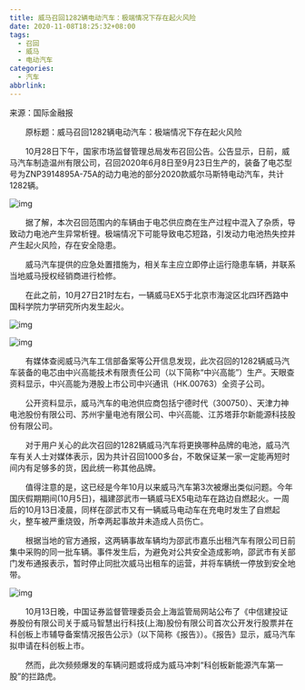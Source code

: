 ```yaml
---
title: 威马召回1282辆电动汽车：极端情况下存在起火风险
date: 2020-11-08T18:25:32+08:00
tags:
  - 召回
  - 威马
  - 电动汽车
categories:
  - 汽车
abbrlink:
---
```


来源：国际金融报

　　原标题：威马召回1282辆电动汽车：极端情况下存在起火风险

　　10月28日下午，国家市场监督管理总局发布召回公告。公告显示，日前，威马汽车制造温州有限公司，召回2020年6月8日至9月23日生产的，装备了电芯型号为ZNP3914895A-75A的动力电池的部分2020款威尔马斯特电动汽车，共计1282辆。

![img](https://cdn.jsdelivr.net/gh/yakeing/Documentation@main/Hexo/images/5248-kcaeqzx9216599.png)

　　据了解，本次召回范围内的车辆由于电芯供应商在生产过程中混入了杂质，导致动力电池产生异常析锂。极端情况下可能导致电芯短路，引发动力电池热失控并产生起火风险，存在安全隐患。

　　威马汽车提供的应急处置措施为，相关车主应立即停止运行隐患车辆，并联系当地威马授权经销商进行检修。

　　在此之前，10月27日21时左右，一辆威马EX5于北京市海淀区北四环西路中国科学院力学研究所内发生起火。

![img](https://cdn.jsdelivr.net/gh/yakeing/Documentation@main/Hexo/images/8db7-kcaeqzx9216580.png)

![img](https://cdn.jsdelivr.net/gh/yakeing/Documentation@main/Hexo/images/ab6a-kcaeqzx9216621.png)

　　有媒体查阅威马汽车工信部备案等公开信息发现，此次召回的1282辆威马汽车装备的电芯由中兴高能技术有限责任公司（以下简称“中兴高能”）生产。天眼查资料显示，中兴高能为港股上市公司中兴通讯（HK.00763）全资子公司。

　　公开资料显示，威马汽车的电池供应商包括宁德时代（300750）、天津力神电池股份有限公司、苏州宇量电池有限公司、中兴高能、江苏塔菲尔新能源科技股份有限公司。

　　对于用户关心的此次召回的1282辆威马汽车将更换哪种品牌的电池，威马汽车有关人士对媒体表示，因为共计召回1000多台，不敢保证某一家一定能再短时间内有足够多的货，因此统一称其他品牌。

　　值得注意的是，这已经是今年10月以来威马汽车第3次被爆出类似问题。今年国庆假期期间(10月5日)，福建邵武市一辆威马EX5电动车在路边自燃起火。一周后的10月13日凌晨，同样在邵武市又有一辆威马电动车在充电时发生了自燃起火，整车被严重烧毁，所幸两起事故并未造成人员伤亡。

　　根据当地的官方通报，这两辆事故车辆均为邵武市嘉乐出租汽车有限公司日前集中采购的同一批车辆。事件发生后，为避免对公共安全造成影响，邵武市有关部门发布通报表示，暂时停止同批次威马出租车的运营，并将车辆统一停放到安全地带。

![img](https://cdn.jsdelivr.net/gh/yakeing/Documentation@main/Hexo/images/6556-kcaeqzx9216620.png)

　　10月13日晚，中国证券监督管理委员会上海监管局网站公布了《中信建投证券股份有限公司关于威马智慧出行科技(上海)股份有限公司首次公开发行股票并在科创板上市辅导备案情况报告公示》（以下简称《报告》）。《报告》显示，威马汽车拟申请在科创板上市。

　　然而，此次频频爆发的车辆问题或将成为威马冲刺“科创板新能源汽车第一股”的拦路虎。
